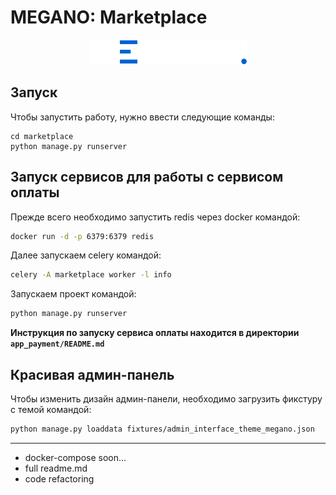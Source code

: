 # MEGANO: Marketplace

<div align="center">
  <img src="marketplace/static/assets/img/logo_footer.png">
</div>

## Запуск
Чтобы запустить работу, нужно ввести следующие команды:

```
cd marketplace
python manage.py runserver
```

## Запуск сервисов для работы с сервисом оплаты

Прежде всего необходимо запустить redis через docker командой:
```bash
docker run -d -p 6379:6379 redis
```

Далее запускаем celery командой:
```bash
celery -A marketplace worker -l info
```

Запускаем проект командой:
```bash
python manage.py runserver
```

**Инструкция по запуску сервиса оплаты находится в директории <code>app_payment/README.md</code>**


## Красивая админ-панель

Чтобы изменить дизайн админ-панели, необходимо загрузить фикстуру с темой командой:

```bash
python manage.py loaddata fixtures/admin_interface_theme_megano.json
```

---

* docker-compose soon...
* full readme.md
* code refactoring
